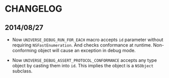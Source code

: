 CHANGELOG
=========






2014/08/27
----------

-	Now `UNIVERSE_DEBUG_RUN_FOR_EACH` macro accepts `id` parameter without requiring `NSFastEnumeration`.
	And checks conformance at runtime. Non-conforming object will cause an exception in debug mode.
	
-	Now `UNIVERSE_DEBUG_ASSERT_PROTOCOL_CONFORMANCE` accepts any type object by casting them into `id`.
	This implies the object is a `NSObject` subclass.